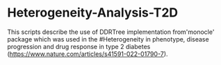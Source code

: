 # Heterogeneity-Analysis-T2D

This scripts describe the use of DDRTree implementation from'monocle' package which was used in the #Heterogeneity in phenotype, disease progression and drug response in type 2 diabetes (https://www.nature.com/articles/s41591-022-01790-7).
